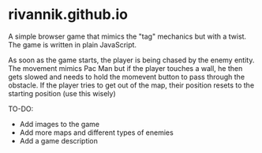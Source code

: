 # rivannik.github.io
A simple browser game that mimics the "tag" mechanics but with a twist. The game is written in plain JavaScript.

As soon as the game starts, the player is being chased by the enemy entity. The movement mimics Pac Man but if the player touches a wall, he then gets slowed
and needs to hold the momevent button to pass through the obstacle. If the player tries to get out of the map, their position resets to the starting position (use this wisely)


TO-DO:
- Add images to the game
- Add more maps and different types of enemies
- Add a game description
